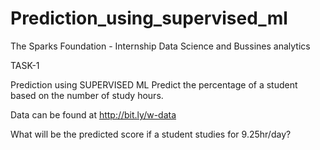 # Prediction_using_supervised_ml

The Sparks Foundation - Internship Data Science and Bussines analytics

TASK-1

Prediction using SUPERVISED ML 
Predict the percentage of a student based on the number of study hours.

Data can be found at http://bit.ly/w-data 

What will be the predicted score if a student studies for 9.25hr/day?
